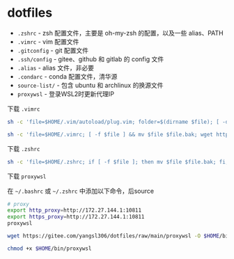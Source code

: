 # dotfiles

- `.zshrc` - zsh 配置文件，主要是 oh-my-zsh 的配置，以及一些 alias、PATH
- `.vimrc` - vim 配置文件
- `.gitconfig` - git 配置文件
- `.ssh/config` - gitee、github 和 gitlab 的 config 文件
- `.alias` - alias 文件，非必要
- `.condarc` - conda 配置文件，清华源
- `source-list/` - 包含 ubuntu 和 archlinux 的换源文件
- `proxywsl` - 登录WSL2时更新代理IP


下载 `.vimrc`
```bash
sh -c 'file=$HOME/.vim/autoload/plug.vim; folder=$(dirname $file); [ -d $folder ] && [ -f $file ] && cp $file $file.bak || mkdir -p $folder; wget https://gitee.com/yangsl306/dotfiles/raw/main/.vim/autoload/plug.vim -O $file'

sh -c 'file=$HOME/.vimrc; [ -f $file ] && mv $file $file.bak; wget https://gitee.com/yangsl306/dotfiles/raw/main/.vimrc -O $file'
```

下载 `.zshrc`
```bash
sh -c 'file=$HOME/.zshrc; if [ -f $file ]; then mv $file $file.bak; fi; wget https://gitee.com/yangsl306/dotfiles/raw/main/.zshrc -O $file'
```

下载 `proxywsl`

在 `~/.bashrc` 或 `~/.zshrc` 中添加以下命令，后source
```bash
# proxy
export http_proxy=http://172.27.144.1:10811
export https_proxy=http://172.27.144.1:10811
proxywsl
```


```bash
wget https://gitee.com/yangsl306/dotfiles/raw/main/proxywsl -O $HOME/bin/proxywsl

chmod +x $HOME/bin/proxywsl
```

